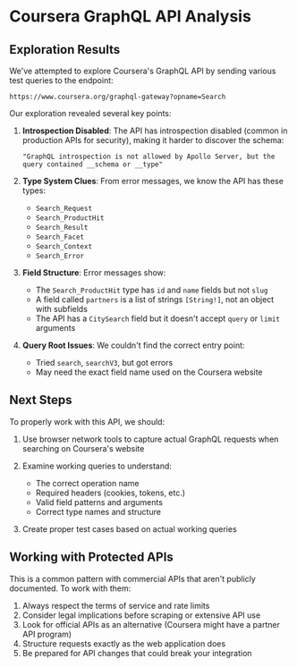 # Coursera GraphQL API Analysis

## Exploration Results

We've attempted to explore Coursera's GraphQL API by sending various test queries to the endpoint:
```
https://www.coursera.org/graphql-gateway?opname=Search
```

Our exploration revealed several key points:

1. **Introspection Disabled**: The API has introspection disabled (common in production APIs for security), making it harder to discover the schema:
   ```
   "GraphQL introspection is not allowed by Apollo Server, but the query contained __schema or __type"
   ```

2. **Type System Clues**: From error messages, we know the API has these types:
   - `Search_Request`
   - `Search_ProductHit`
   - `Search_Result`
   - `Search_Facet`
   - `Search_Context`
   - `Search_Error`

3. **Field Structure**: Error messages show:
   - The `Search_ProductHit` type has `id` and `name` fields but not `slug`
   - A field called `partners` is a list of strings `[String!]`, not an object with subfields
   - The API has a `CitySearch` field but it doesn't accept `query` or `limit` arguments

4. **Query Root Issues**: We couldn't find the correct entry point:
   - Tried `search`, `searchV3`, but got errors
   - May need the exact field name used on the Coursera website

## Next Steps

To properly work with this API, we should:

1. Use browser network tools to capture actual GraphQL requests when searching on Coursera's website
2. Examine working queries to understand:
   - The correct operation name
   - Required headers (cookies, tokens, etc.)
   - Valid field patterns and arguments
   - Correct type names and structure

3. Create proper test cases based on actual working queries

## Working with Protected APIs

This is a common pattern with commercial APIs that aren't publicly documented. To work with them:

1. Always respect the terms of service and rate limits
2. Consider legal implications before scraping or extensive API use
3. Look for official APIs as an alternative (Coursera might have a partner API program)
4. Structure requests exactly as the web application does
5. Be prepared for API changes that could break your integration